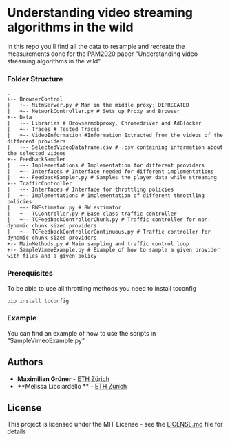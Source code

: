 # Understanding video streaming algorithms in the wild

In this repo you'll find all the data to resample and recreate the measurements done
for the PAM2020 paper "Understanding video streaming algorithms in the wild"

### Folder Structure
```
.
+-- BrowserControl
|   +-- MitmServer.py # Man in the middle proxy; DEPRECATED
|   +-- NetworkController.py # Sets up Proxy and Browser
+-- Data
|   +-- Libraries # Browsermobproxy, Chromedriver and AdBlocker
|   +-- Traces # Tested Traces
|   +-- VideoInformation #Information Extracted from the videos of the different providers
|   +-- SelectedVideoDataframe.csv # .csv containing information about the selected videos 
+-- FeedbackSampler
|   +-- Implementations # Implementation for different providers
|   +-- Interfaces # Interface needed for different implementations
|   +-- FeedbackSampler.py # Samples the player data while streaming
+-- TrafficController
|   +-- Interfaces # Interface for throttling policies
|   +-- Implementations # Implementation of different throttling policies
|   +-- BWEstimator.py # BW estimator 
|   +-- TCController.py # Base class traffic controller
|   +-- TCFeedbackControllerChunk.py # Traffic controller for non-dynamic chunk sized providers
|   +-- TCFeedbackControllerContinuous.py # Traffic controller for dynamic chunk sized providers
+-- MainMethods.py # Main sampling and traffic control loop
+-- SampleVimeoExample.py # Example of how to sample a given provider with files and a given policy
```

### Prerequisites

To be able to use all throttling methods you need to install tcconfig
```
pip install tcconfig
```

### Example

You can find an example of how to use the scripts in "SampleVimeoExample.py"

## Authors

* **Maximilian Grüner** - [ETH Zürich](mgruener@ethz.ch)
* **Melissa Licciardello ** - [ETH Zürich](melissa.licciardello@inf.ethz.ch)


## License

This project is licensed under the MIT License - see the [LICENSE.md](LICENSE.md) file for details


